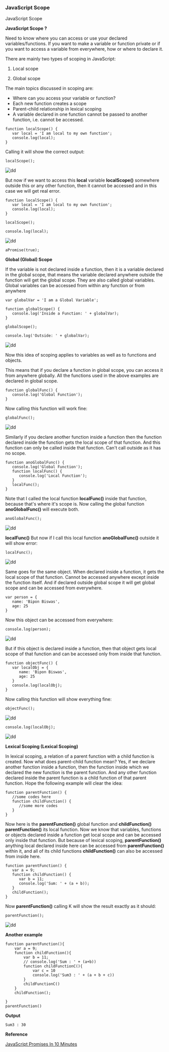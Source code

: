 ### JavaScript Scope
JavaScript Scope


**JavaScript Scope ?**

Need to know where you can access or use your declared variables/functions. If you want to make a variable or function private or if you want to access a variable from everywhere, how or where to declare it.

There are mainly two types of scoping in JavaScript:

1. Local scope

2. Global scope

The main topics discussed in scoping are:

- Where can you access your variable or function?
- Each new function creates a scope
- Parent-child relationship in lexical scoping
- A variable declared in one function cannot be passed to another function, i.e. cannot be accessed.

```node
function localScope() {
   var local = 'I am local to my own function';
   console.log(local);
}
```

Calling it will show the correct output:

```node
localScope();
```

![dd](./images/local-scope.png)

But now if we want to access this **local** variable **localScope()** somewhere outside this or any other function, then it cannot be accessed and in this case we will get real error.

```node 
function localScope() {
   var local = 'I am local to my own function';
   console.log(local);
}

localScope();

console.log(local);
```

![dd](./images/local-scope-error.png)

```
aPromise(true);
```

**Global (Global) Scope**

If the variable is not declared inside a function, then it is a variable declared in the global scope, that means the variable declared anywhere outside the function will get the global scope. They are also called global variables. Global variables can be accessed from within any function or from anywhere

```node
var globalVar = 'I am a Global Variable';

function globalScope() {
   console.log('Inside a Function: ' + globalVar);
}

globalScope();

console.log('Outside: ' + globalVar);
```

![dd](./images/global-variable.png)

Now this idea of ​​scoping applies to variables as well as to functions and objects.

This means that if you declare a function in global scope, you can access it from anywhere globally. All the functions used in the above examples are declared in global scope.

```node
function globalFunc() {
   console.log('Global Function');
}
```

Now calling this function will work fine:

```node
globalFunc();
```

![dd](./images/global-function.png)

Similarly if you declare another function inside a function then the function declared inside the function gets the local scope of that function. And this function can only be called inside that function. Can't call outside as it has no scope.


```node 
function anoGlobalFunc() {
   console.log('Global Function');
   function localFunc() {
      console.log('Local Function');
   }
   localFunc();
}
```
Note that I called the local function **localFunc()** inside that function, because that's where it's scope is. Now calling the global function **anoGlobalFunc()** will execute both.


```node
anoGlobalFunc();
```
![dd](./images/global-and-local-function.png)

 **localFunc()** But now if I call this local function  **anoGlobalFunc()** outside it will show error:


```
localFunc();
```
![dd](./images/local-function-error.png)


Same goes for the same object. When declared inside a function, it gets the local scope of that function. Cannot be accessed anywhere except inside the function itself. And if declared outside global scope it will get global scope and can be accessed from everywhere.

```node 
var person = {
   name: 'Bipon Biswas',
   age: 25
}
```

Now this object can be accessed from everywhere:

```node
console.log(person);
```

![dd](./images/scope-example-object.png)


But if this object is declared inside a function, then that object gets local scope of that function and can be accessed only from inside that function.

```node
function objectFunc() {
   var localObj = {
      name: 'Bipon Biswas',
      age: 25
   }
   console.log(localObj);
}
```
Now calling this function will show everything fine:

```node
objectFunc();
```
![dd](./images/scope-object-function.png)

```node
console.log(localObj);
```
![dd](./images/scope-object-function-error.png)

**Lexical Scoping (Lexical Scoping)**

In lexical scoping, a relation of a parent function with a child function is created. Now what does parent-child function mean? Yes, if we declare another function inside a function, then the function inside which we declared the new function is the parent function. And any other function declared inside the parent function is a child function of that parent function. Hope the following example will clear the idea:

```node
function parentFunction() {
   //some codes here
   function childFunction() {
      //some more codes
   } 
}
```
Now here is the **parentFunction()** global function and **childFunction()** **parentFunction()**  its local function. Now we know that variables, functions or objects declared inside a function get local scope and can be accessed only inside that function. But because of lexical scoping, **parentFunction()** anything local declared inside here can be accessed from **parentFunction()** within it, and all of its child functions **childFunction()** can also be accessed from inside here.

```node
function parentFunction() {
   var a = 9;
   function childFunction() {
      var b = 11;
      console.log('Sum: ' + (a + b));
   } 
   childFunction();
}
```
Now **parentFunction()** calling K will show the result exactly as it should:

```node
parentFunction();
```

![dd](./images/lexical-scope.png)

**Another example**

``` node
function parentFunction(){
    var a = 9;
    function childFunction(){
        var b = 11;
        // console.log('Sum : ' + (a+b))
        function childFunctionC(){
            var c = 10
            console.log('Sum3 : ' + (a + b + c))
        }
        childFunctionC()
    }
    childFunction();
    
}
parentFunction()
```

**Output**

``` node
Sum3 : 30
```


**Reference**

[JavaScript Promises In 10 Minutes](https://www.youtube.com/watch?v=DHvZLI7Db8E)
